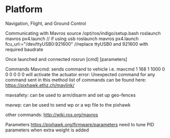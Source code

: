 # Platform
Navigation, Flight, and Ground Control


Communicating with Mavros
  source /opt/ros/indigo/setup.bash
  roslaunch mavros px4.launch // if using usb
  roslaunch mavros px4.launch  fcu_url:="/dev/ttyUSB0:921600" //replace ttyUSB0 and 921600 with required baudrate
  
Once launched and connected
  rosrun [cmd] [parameters]

Commands
  Mavcmd: sends command to vehicle i.e. mavcmd 1 168 1 1000 0 0 0 0 0 0 will activate the actuator
    error: Unexpected command for any command sent in this method
    list of commands can be found here: https://pixhawk.ethz.ch/mavlink/
    
  mavsafety: can be used to arm/disarm and set up geo-fences
  
  mavwp: can be used to send wp or a wp file to the pixhawk
  
  other commands: http://wiki.ros.org/mavros
  
Parameters
  https://pixhawk.org/firmware/parameters
  need to tune PID parameters when extra weight is added
  
